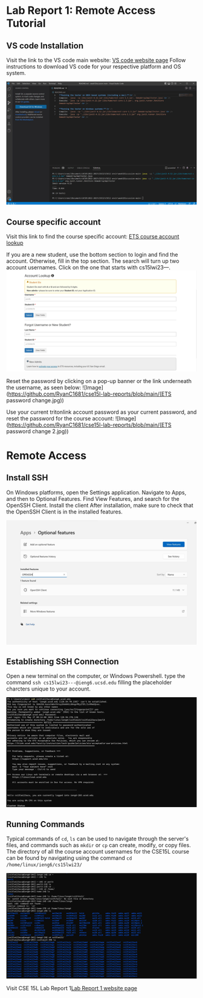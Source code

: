 Lab Report 1: Remote Access Tutorial
=====================================

VS code Installation
----------------------

Visit the link to the VS code main website:
[VS code website page](https://code.visualstudio.com/Download)
Follow instructions to download VS code for your respective platform and OS system.

![Image](https://github.com/RyanC1681/cse15l-lab-reports/blob/main/VSChomepage2.jpg)

Course specific account
---------------------------------

Visit this link to find the course specific account:
[ETS course account lookup](https://sdacs.ucsd.edu/~icc/index.php)

If you are a new student, use the bottom section to login and find the account. Otherwise, fill in the top section. The search will turn up two account usernames. Click on the one that starts with cs15lwi23—. 
![Image](https://github.com/RyanC1681/cse15l-lab-reports/blob/main/ETSAccountLookup.jpg)


Reset the password by clicking on a pop-up banner or the link underneath the username, as seen below:
![Image](https://github.com/RyanC1681/cse15l-lab-reports/blob/main/(ETS password change.jpg))

Use your current tritonlink account password as your current password, and reset the password for the course account:
![Image](https://github.com/RyanC1681/cse15l-lab-reports/blob/main/(ETS password change 2.jpg))


Remote Access
==============

Install SSH
---------------------------

On Windows platforms, open the Settings application. Navigate to Apps, and then to Optional Features. Find View Features, and search for the OpenSSH Client. Install the client
After installation, make sure to check that the OpenSSH Client is in the installed features.

![Image](https://github.com/RyanC1681/cse15l-lab-reports/blob/main/OpenSSHinstallation.jpg)


Establishing SSH Connection
------------------------------

Open a new terminal on the computer, or Windows Powershell. 
type the command `ssh cs15lwi23---@ieng6.ucsd.edu` filling the placeholder charcters unique to your account.

![Image](https://github.com/RyanC1681/cse15l-lab-reports/blob/main/AccessSSHserver.jpg)

Running Commands
------------------------------
Typical commands of `cd`, `ls` can be used to navigate through the server's files, and commands such as `mkdir` or `cp` can create, modify, or copy files. The directory of all the course account usernames for the CSE15L course can be found by navigating using the command `cd /home/linux/ieng6/cs15lwi23/`

![Image](https://github.com/RyanC1681//cse15l-lab-reports/blob/main/SSHcommands.jpg)

Visit CSE 15L Lab Report 1[Lab Report 1 website page](https://ryanc1681.github.io/cse15l-lab-reports/LabReport1.html)







